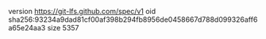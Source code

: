 version https://git-lfs.github.com/spec/v1
oid sha256:93234a9dad81cf00af398b294fb8956de0458667d788d099326aff6a65e24aa3
size 5357
